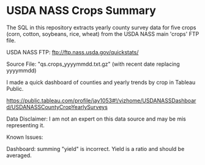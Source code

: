 # USDA NASS Crops Summary

The SQL in this repository extracts yearly county survey data for five crops (corn, cotton, soybeans, rice, wheat) from the USDA NASS main 'crops' FTP file.

USDA NASS FTP: ftp://ftp.nass.usda.gov/quickstats/

Source File: "qs.crops_yyyymmdd.txt.gz" (with recent date replacing yyyymmdd)

I made a quick dashboard of counties and yearly trends by crop in Tableau Public.

https://public.tableau.com/profile/jay1053#!/vizhome/USDANASSDashboard/USDANASSCountyCropYearlySurveys

Data Disclaimer: I am not an expert on this data source and may be mis representing it.

Known Issues:

Dashboard: summing "yield" is incorrect. Yield is a ratio and should be averaged.
